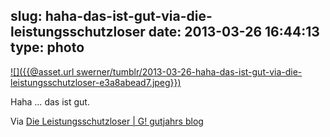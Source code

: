 slug: haha-das-ist-gut-via-die-leistungsschutzloser
date: 2013-03-26 16:44:13
type: photo
---

[![]({{@asset.url swerner/tumblr/2013-03-26-haha-das-ist-gut-via-die-leistungsschutzloser-e3a8abead7.jpeg}})](http://gutjahr.biz/2013/03/leistungsschutzloser/?utm_source=rss&utm_medium=rss&utm_campaign=leistungsschutzloser)

Haha … das ist gut.

 Via [Die Leistungsschutzloser | G! gutjahrs blog](http://gutjahr.biz/2013/03/leistungsschutzloser/)
